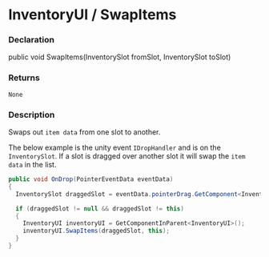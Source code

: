 # InventoryUI / SwapItems

### Declaration
public void SwapItems(InventorySlot fromSlot, InventorySlot toSlot)

### Returns
```None```

### Description
Swaps out `item data` from one slot to another.

The below example is the unity event ```IDropHandler``` and is on the ```InventorySlot```. If a slot is dragged over another slot it will swap the ```item data``` in the list. 
```cs
public void OnDrop(PointerEventData eventData)
{
  InventorySlot draggedSlot = eventData.pointerDrag.GetComponent<InventorySlot>();

  if (draggedSlot != null && draggedSlot != this)
  {
    InventoryUI inventoryUI = GetComponentInParent<InventoryUI>();
    inventoryUI.SwapItems(draggedSlot, this);
  }
}
```
